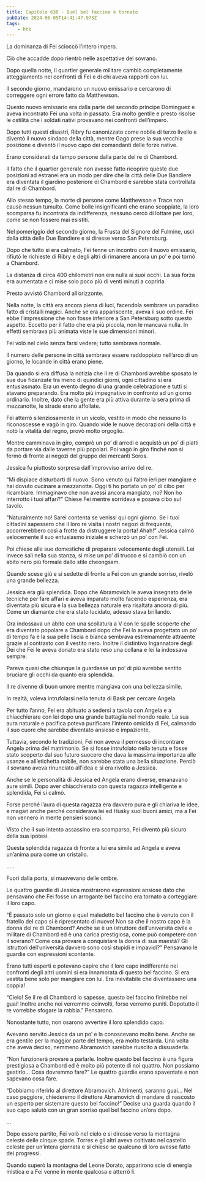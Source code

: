 ```yaml
---
title: Capitolo 630 - Quel bel faccino è tornato
pubDate: 2024-06-05T14:41:47.973Z
tags:
    - htk
---
```


La dominanza di Fei scioccò l’intero impero.

Ciò che accadde dopo rientrò nelle aspettative del sovrano.

Dopo quella notte, il quartier generale militare cambiò completamente atteggiamento nei confronti di Fei e di chi aveva rapporti con lui.

Il secondo giorno, mandarono un nuovo emissario e cercarono di correggere ogni errore fatto da Matthewson.

Questo nuovo emissario era dalla parte del secondo principe Dominguez e aveva incontrato Fei una volta in passato. Era molto gentile e presto risolse le ostilità che i soldati nativi provavano nei confronti dell’impero.

Dopo tutti questi disastri, Ribry fu canonizzato come nobile di terzo livello e diventò il nuovo sindaco della città, mentre Gago prese la sua vecchia posizione e diventò il nuovo capo dei comandanti delle forze native.

Erano considerati da tempo persone dalla parte del re di Chambord.

Il fatto che il quartier generale non avesse fatto ricoprire queste due posizioni ad estranei era un modo per dire che la città delle Due Bandiere era diventata il giardino posteriore di Chambord e sarebbe stata controllata dal re di Chambord.

Allo stesso tempo, la morte di persone come Matthewson e Trace non causò nessun tumulto. Come bolle insignificanti che erano scoppiate, la loro scomparsa fu incontrata da indifferenza, nessuno cercò di lottare per loro, come se non fossero mai esistiti.

Nel pomeriggio del secondo giorno, la Frusta del Signore del Fulmine, uscì dalla città delle Due Bandiere e si diresse verso San Petersburg.

Dopo che tutto si era calmato, Fei tenne un incontro con il nuovo emissario, rifiutò le richieste di Ribry e degli altri di rimanere ancora un po’ e poi tornò a Chambord.

La distanza di circa 400 chilometri non era nulla ai suoi occhi. La sua forza era aumentata e ci mise solo poco più di venti minuti a coprirla.

Presto avvistò Chambord all’orizzonte.

Nella notte, la città era ancora piena di luci, facendola sembrare un paradiso fatto di cristalli magici. Anche se era appariscente, aveva il suo ordine. Fei ebbe l’impressione che non fosse inferiore a San Petersburg sotto questo aspetto. Eccetto per il fatto che era più piccola, non le mancava nulla. In effetti sembrava più animata viste le sue dimensioni minori.

Fei volò nel cielo senza farsi vedere; tutto sembrava normale.

Il numero delle persone in città sembrava essere raddoppiato nell’arco di un giorno, le locande in città erano piene.

Da quando si era diffusa la notizia che il re di Chambord avrebbe sposato le sue due fidanzate tra meno di quindici giorni, ogni cittadino si era entusiasmato. Era un evento degno di una grande celebrazione e tutti si stavano preparando. Era molto più impegnativo in confronto ad un giorno ordinario. Inoltre, dato che la gente era più attiva durante la sera prima di mezzanotte, le strade erano affollate.

Fei atterrò silenziosamente in un vicolo, vestito in modo che nessuno lo riconoscesse e vagò in giro. Quando vide le nuove decorazioni della città e notò la vitalità del regno, provò molto orgoglio.

Mentre camminava in giro, comprò un po’ di arredi e acquistò un po’ di piatti da portare via dalle taverne più popolari. Poi vagò in giro finché non si fermò di fronte ai negozi del gruppo dei mercanti Soros.

Jessica fu piuttosto sorpresa dall’improvviso arrivo del re.

“Mi dispiace disturbarti di nuovo. Sono venuto qui l’altro ieri per mangiare e hai dovuto cucinare a mezzanotte. Oggi ti ho portato un po’ di cibo per ricambiare. Immaginavo che non avessi ancora mangiato, no? Non ho interrotto i tuoi affari?” Chiese Fei mentre sorrideva e posava cibo sul tavolo.

“Naturalmente no! Sarei contenta se venissi qui ogni giorno. Se i tuoi cittadini sapessero che il loro re visita i nostri negozi di frequente, accorrerebbero così a frotte da distruggere la porta! Ahah!” Jessica calmò velocemente il suo entusiasmo iniziale e scherzò un po’ con Fei.

Poi chiese alle sue domestiche di preparare velocemente degli utensili. Lei invece salì nella sua stanza, si mise un po’ di trucco e si cambiò con un abito nero più formale dallo stile cheongsam.

Quando scese giù e si sedette di fronte a Fei con un grande sorriso, rivelò una grande bellezza.

Jessica era giù splendida. Dopo che Abramovich le aveva insegnato delle tecniche per fare affari e aveva imparato molto facendo esperienza, era diventata più sicura e la sua bellezza naturale era risaltata ancora di più. Come un diamante che era stato lucidato, adesso stava brillando.

Ora indossava un abito con una scollatura a V con le spalle scoperte che era diventato popolare a Chambord dopo che Fei lo aveva progettato un po’ di tempo fa e la sua pelle liscia e bianca sembrava estremamente attraente grazie al contrasto con il vestito nero. Inoltre il distintivo Ingannatore degli Dei che Fei le aveva donato era stato reso una collana e lei la indossava sempre.

Pareva quasi che chiunque la guardasse un po’ di più avrebbe sentito bruciare gli occhi da quanto era splendida.

Il re divenne di buon umore mentre mangiava con una bellezza simile.

In realtà, voleva intrufolarsi nella tenuta di Bask per cercare Angela.

Per tutto l’anno, Fei era abituato a sedersi a tavola con Angela e a chiacchierare con lei dopo una grande battaglia nel mondo reale. La sua aura naturale e pacifica poteva purificare l’intento omicida di Fei, calmando il suo cuore che sarebbe diventato ansioso e impaziente.

Tuttavia, secondo le tradizioni, Fei non aveva il permesso di incontrare Angela prima del matrimonio. Se si fosse intrufolato nella tenuta e fosse stato scoperto dal suo futuro suocero che dava la massima importanza alle usanze e all’etichetta nobile, non sarebbe stata una bella situazione. Perciò il sovrano aveva rinunciato all’idea e si era rivolto a Jessica.

Anche se le personalità di Jessica ed Angela erano diverse, emanavano aure simili. Dopo aver chiacchierato con questa ragazza intelligente e splendida, Fei si calmò.

Forse perché l’aura di questa ragazza era davvero pura e gli chiariva le idee, e magari anche perché considerava lei ed Husky suoi buoni amici, ma a Fei non vennero in mente pensieri sconci.

Visto che il suo intento assassino era scomparso, Fei diventò più sicuro della sua ipotesi.

Questa splendida ragazza di fronte a lui era simile ad Angela e aveva un’anima pura come un cristallo.

…..

Fuori dalla porta, si muovevano delle ombre.

Le quattro guardie di Jessica mostrarono espressioni ansiose dato che pensavano che Fei fosse un arrogante bel faccino era tornato a corteggiare il loro capo.

“È passato solo un giorno e quel maledetto bel faccino che è venuto con il fratello del capo si è ripresentato di nuovo! Non sa che il nostro capo è la donna del re di Chambord? Anche se è un istruttore dell’università civile e militare di Chambord ed è una carica prestigiosa, come può competere con il sovrano? Come osa provare a conquistare la donna di sua maestà? Gli istruttori dell’università davvero sono così stupidi e impavidi?” Pensavano le guardie con espressioni scontente.

Erano tutti esperti e potevano capire che il loro capo indifferente nei confronti degli altri uomini si era innamorata di questo bel faccino. Si era vestita bene solo per mangiare con lui. Era inevitabile che diventassero una coppia!

“Cielo! Se il re di Chambord lo sapesse, questo bel faccino finirebbe nei guai! Inoltre anche noi verremmo coinvolti, forse verremo puniti. Dopotutto il re vorrebbe sfogare la rabbia.” Pensarono.

Nonostante tutto, non osarono avvertire il loro splendido capo.

Avevano servito Jessica da un po’ e la conoscevano molto bene. Anche se era gentile per la maggior parte del tempo, era molto testarda. Una volta che aveva deciso, nemmeno Abramovich sarebbe riuscito a dissuaderla.

“Non funzionerà provare a parlarle. Inoltre questo bel faccino è una figura prestigiosa a Chambord ed è molto più potente di noi quattro. Non possiamo gestirlo… Cosa dovremmo fare?” Le quattro guardie erano spaventate e non sapevano cosa fare.

“Dobbiamo riferirlo al direttore Abramovich. Altrimenti, saranno guai… Nel caso peggiore, chiederemo il direttore Abramovich di mandare di nascosto un esperto per sistemare questo bel faccino!” Decise una guarda quando il suo capo salutò con un gran sorriso quel bel faccino un’ora dopo.

…

Dopo essere partito, Fei volò nel cielo e si diresse verso la montagna celeste delle cinque spade. Torres e gli altri aveva coltivato nel castello celeste per un’intera giornata e si chiese se qualcuno di loro avesse fatto dei progressi.

Quando superò la montagna del Leone Dorato, apparirono scie di energia mistica e a Fei venne in mente qualcosa e atterrò lì.



